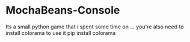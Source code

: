 # MochaBeans-Console
Its a small python game that i spent some time on
... you're also need to install colorama to use it
pip install colorama
